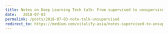 ```yaml
---
title: Notes on Deep Learning Tech talk: From supervised to unsupervised learning
date:   2018-07-03
permalink: /posts/2018-07-03-note-talk-unsupervised
redirect_to: https://medium.com/vitalify-asia/notes-supervised-to-unsupervised-a737cff6059d
---
```


